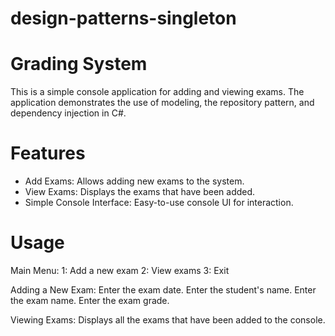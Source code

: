 # design-patterns-singleton
# Grading System
This is a simple console application for adding and viewing exams. The application demonstrates the use of modeling, the repository pattern, and dependency injection in C#.

# Features
 - Add Exams: Allows adding new exams to the system.
 - View Exams: Displays the exams that have been added.
 - Simple Console Interface: Easy-to-use console UI for interaction.

# Usage
Main Menu:
  1: Add a new exam
  2: View exams
  3: Exit

Adding a New Exam:
  Enter the exam date.
  Enter the student's name.
  Enter the exam name.
  Enter the exam grade.

Viewing Exams:
  Displays all the exams that have been added to the console.
